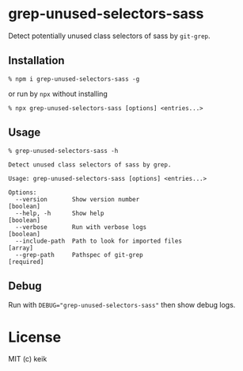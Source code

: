 # grep-unused-selectors-sass

Detect potentially unused class selectors of sass by `git-grep`.


## Installation

```
% npm i grep-unused-selectors-sass -g
```

or run by `npx` without installing

```
% npx grep-unused-selectors-sass [options] <entries...>
```


## Usage

```
% grep-unused-selectors-sass -h

Detect unused class selectors of sass by grep.

Usage: grep-unused-selectors-sass [options] <entries...>

Options:
  --version       Show version number                                  [boolean]
  --help, -h      Show help                                            [boolean]
  --verbose       Run with verbose logs                                [boolean]
  --include-path  Path to look for imported files                        [array]
  --grep-path     Pathspec of git-grep                                [required]
```


## Debug

Run with `DEBUG="grep-unused-selectors-sass"` then show debug logs.


# License

MIT (c) keik
